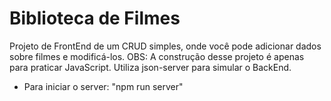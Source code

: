 # Biblioteca de Filmes

Projeto de FrontEnd de um CRUD simples, onde você pode adicionar dados sobre filmes e modificá-los.
OBS: A construção desse projeto é apenas para praticar JavaScript.
Utiliza json-server para simular o BackEnd.

 - Para iniciar o server: "npm run server"

